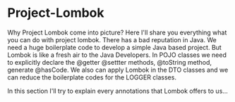 # Project-Lombok
Why Project Lombok come into picture? Here I'll share you everything what you can do with project lombok. There has a bad reputation in Java. We need a huge boilerplate code to develop a simple Java based project. But Lombok is like a fresh air to the Java Developers. In POJO classes we need to explicitly declare the @getter @settter methods, @toString method, generate @hasCode. We also can apply Lombok in the DTO classes and we can reduce the boilerplate codes for the LOGGER classes.

In this section I'll try to explain every annotations that Lombok offers to us...

